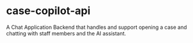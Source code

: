 # case-copilot-api
A Chat Application Backend that handles and support opening a case and chatting with staff members and the AI assistant.
